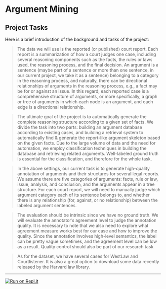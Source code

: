 # Argument Mining

## Project Tasks
Here is a brief introduction of the background and tasks of the project:
 
> The data we will use is the reported (or published) court report. Each report is a summarization of how a court judges one case, including several reasoning components such as the facts, the rules or laws used, the reasoning process, and the final decision. An argument is a sentence (maybe part of a sentence or more than one sentence, in our current project, we take it as a sentence) belonging to a category in the reasoning process, and naturally, there can be directional relationships of arguments in the reasoning process, e.g., a fact may be for or against an issue. In this regard, each reported case is a comprehensive structure of arguments, or more specifically, a graph or tree of arguments in which each node is an argument, and each edge is a directional relationship.
 
> The ultimate goal of the project is to automatically generate the complete reasoning structure according to a given set of facts. We divide the task into two parts: building an argument database according to existing cases, and building a retrieval system to automatically find & generate the report-like argument skeleton based on the given facts. Due to the large volume of data and the need for automation, we employ classification techniques in building the database and retrieving related arguments. Well-labeled ground truth is essential for the classification, and therefore for the whole task.
 
> In the above settings, our current task is to generate high-quality annotation of arguments and their structures for several legal reports. We assume there are five categories of arguments: facts, rule or law, issue, analysis, and conclusion, and the arguments appear in a tree structure. For each court report, we will need to manually judge which argument category each of its sentence belongs to, and whether there is any relationship (for, against, or no relationship) between the labeled argument sentences.
 
> The evaluation should be intrinsic since we have no ground truth. We will evaluate the annotator’s agreement level to judge the annotation quality. It is necessary to note that we also need to explore what agreement measure works best for our case and how to improve the quality. Since the annotation involves high-level semantics, the label can be pretty vague sometimes, and the agreement level can be low as a result. Quality control should also be part of our research task.
 
> As for the dataset, we have several cases for WestLaw and Courtlistener. It is also a great option to download some data recently released by the Harvard law library.

---
[![Run on Repl.it](https://repl.it/badge/github/UNT-IS-REU/argument-mining)](https://repl.it/github/UNT-IS-REU/argument-mining)
